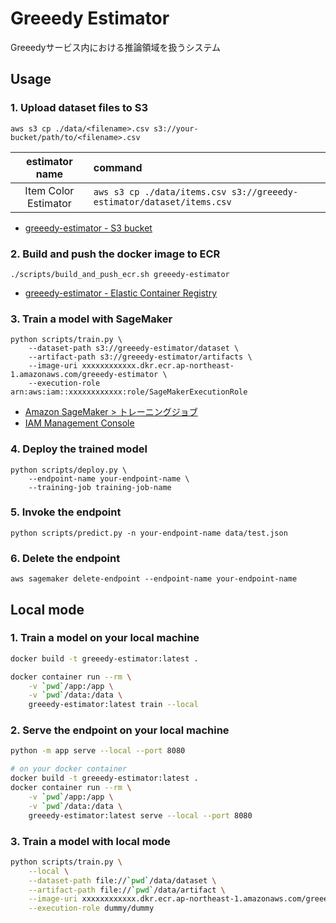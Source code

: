 # Greeedy Estimator

Greeedyサービス内における推論領域を扱うシステム

## Usage
### 1. Upload dataset files to S3

```shell
aws s3 cp ./data/<filename>.csv s3://your-bucket/path/to/<filename>.csv
```

| estimator name | command |
|:-------:|:--------|
| Item Color Estimator | `aws s3 cp ./data/items.csv s3://greeedy-estimator/dataset/items.csv` |

 - [greeedy-estimator - S3 bucket](https://s3.console.aws.amazon.com/s3/buckets/greeedy-estimator?region=ap-northeast-1&tab=objects)

### 2. Build and push the docker image to ECR

```shell
./scripts/build_and_push_ecr.sh greeedy-estimator
```

 - [greeedy-estimator - Elastic Container Registry](https://ap-northeast-1.console.aws.amazon.com/ecr/repositories/private/684886458640/greeedy-estimator?region=ap-northeast-1)

### 3. Train a model with SageMaker

```shell
python scripts/train.py \
    --dataset-path s3://greeedy-estimator/dataset \
    --artifact-path s3://greeedy-estimator/artifacts \
    --image-uri xxxxxxxxxxxx.dkr.ecr.ap-northeast-1.amazonaws.com/greeedy-estimator \
    --execution-role arn:aws:iam::xxxxxxxxxxxx:role/SageMakerExecutionRole
```

 - [Amazon SageMaker > トレーニングジョブ](https://ap-northeast-1.console.aws.amazon.com/sagemaker/home?region=ap-northeast-1#/jobs)
 - [IAM Management Console](https://us-east-1.console.aws.amazon.com/iamv2/home?region=ap-northeast-1#/roles)

### 4. Deploy the trained model

```shell
python scripts/deploy.py \
    --endpoint-name your-endpoint-name \
    --training-job training-job-name
```

### 5. Invoke the endpoint

```shell
python scripts/predict.py -n your-endpoint-name data/test.json
```

### 6. Delete the endpoint

```shell
aws sagemaker delete-endpoint --endpoint-name your-endpoint-name
```

## Local mode
### 1. Train a model on your local machine

```bash
docker build -t greeedy-estimator:latest .

docker container run --rm \
    -v `pwd`/app:/app \
    -v `pwd`/data:/data \
    greeedy-estimator:latest train --local
```

### 2. Serve the endpoint on your local machine

```bash
python -m app serve --local --port 8080

# on your docker container
docker build -t greeedy-estimator:latest .
docker container run --rm \
    -v `pwd`/app:/app \
    -v `pwd`/data:/data \
    greeedy-estimator:latest serve --local --port 8080
```

### 3. Train a model with local mode

```bash
python scripts/train.py \
    --local \
    --dataset-path file://`pwd`/data/dataset \
    --artifact-path file://`pwd`/data/artifact \
    --image-uri xxxxxxxxxxxx.dkr.ecr.ap-northeast-1.amazonaws.com/greeedy-estimator \
    --execution-role dummy/dummy
```